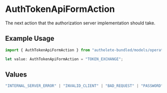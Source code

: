 # AuthTokenApiFormAction

The next action that the authorization server implementation should take.

## Example Usage

```typescript
import { AuthTokenApiFormAction } from "authelete-bundled/models/operations";

let value: AuthTokenApiFormAction = "TOKEN_EXCHANGE";
```

## Values

```typescript
"INTERNAL_SERVER_ERROR" | "INVALID_CLIENT" | "BAD_REQUEST" | "PASSWORD" | "OK" | "TOKEN_EXCHANGE" | "JWT_BEARER"
```